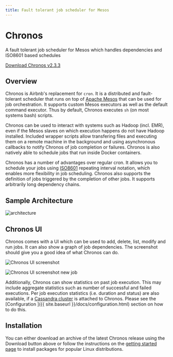 ```yaml
---
title: Fault tolerant job scheduler for Mesos
---
```


<div class="jumbotron text-center">
  <h1>Chronos</h1>
  <p class="lead">
    A fault tolerant job scheduler for Mesos which handles dependencies and ISO8601 based schedules
  </p>
  <p>
    <a href="https://github.com/mesos/chronos/archive/2.3.3.tar.gz"
        class="btn btn-lg btn-primary">
      Download Chronos v2.3.3
    </a>
  </p>
</div>

## Overview

Chronos is Airbnb's replacement for `cron`. It is a distributed and fault-tolerant scheduler that runs on top of [Apache Mesos][mesos] that can be used for job orchestration.  It supports custom Mesos executors as well
as the default command executor. Thus by default, Chronos executes `sh`
(on most systems bash) scripts.

Chronos can be used to interact with systems such as Hadoop (incl. EMR), even if the Mesos slaves on which execution happens do not have Hadoop installed. Included wrapper scripts allow transfering files and executing them on a remote machine in the background and using asynchronous callbacks to notify Chronos of job completion or failures. Chronos is also natively able to schedule jobs that run inside Docker containers.

Chronos has a number of advantages over regular cron.
It allows you to schedule your jobs using [ISO8601][ISO8601] repeating interval notation, which enables more flexibility in job scheduling. Chronos also supports the definition of jobs triggered by the completion of other jobs. It supports arbitrarily long dependency chains.

## Sample Architecture

![architecture]({{site.baseurl}}/img/emr_use_case.png "sample architecture")


## Chronos UI

Chronos comes with a UI which can be used to add, delete, list, modify and run jobs. It can also show a graph of job dependencies.
The screenshot should give you a good idea of what Chronos can do.

![Chronos UI screenshot]({{site.baseurl}}/img/chronos_ui-1.png "Chronos UI overview")

![Chronos UI screenshot new job]({{site.baseurl}}/img/chronos_ui-new-job.png "Chronos UI new job")

Additionally, Chronos can show statistics on past job execution. This may include aggregate statistics such as number of
successful and failed executions. Per job execution statistics (i.e. duration and status) are also available, if a
[Cassandra cluster](https://github.com/mesosphere/cassandra-mesos/) is attached to Chronos. Please see the [Configuration
]({{ site.baseurl }}/docs/configuration.html) section
on how to do this.

## Installation

You can either download an archive of the latest Chronos release using the Download button above or follow the instructions on the [getting started page]({{site.baseurl}}/docs/) to install packages for popular Linux distributions. 


[ISO8601]: http://en.wikipedia.org/wiki/ISO_8601 "ISO8601 Standard"
[mesos]: https://mesos.apache.org/ "Apache Mesos"